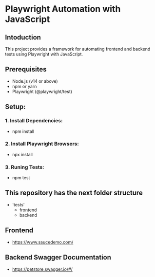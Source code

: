 # Playwright Automation with JavaScript

## Intoduction

This project provides a framework for automating frontend and backend tests using Playwright with JavaScript.

## Prerequisites

- Node.js (v14 or above)
- npm or yarn
- Playwright (@playwright/test)

## Setup:

### 1. Install Dependencies:

- npm install

### 2. Install Playwright Browsers:

- npx install

### 3. Runing Tests:

- npm test

## This repository has the next folder structure

- 'tests'
  - frontend
  - backend

## Frontend

- https://www.saucedemo.com/

## Backend Swagger Documentation

- https://petstore.swagger.io/#/

